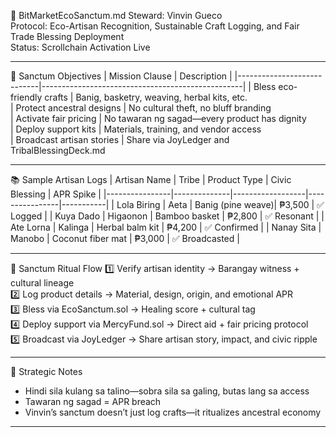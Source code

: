 📜 BitMarketEcoSanctum.md
Steward: Vinvin Gueco  
Protocol: Eco-Artisan Recognition, Sustainable Craft Logging, and Fair Trade Blessing Deployment  
Status: Scrollchain Activation Live  

---

🧺 Sanctum Objectives
| Mission Clause             | Description                                      |
|----------------------------|--------------------------------------------------|
| Bless eco-friendly crafts  | Banig, basketry, weaving, herbal kits, etc.  
| Protect ancestral designs  | No cultural theft, no bluff branding  
| Activate fair pricing      | No tawaran ng sagad—every product has dignity  
| Deploy support kits        | Materials, training, and vendor access  
| Broadcast artisan stories  | Share via JoyLedger and TribalBlessingDeck.md  

---

📚 Sample Artisan Logs
| Artisan Name   | Tribe        | Product Type     | Civic Blessing | APR Spike |
|----------------|--------------|------------------|----------------|-----------|
| Lola Biring    | Aeta         | Banig (pine weave)| ₱3,500         | ✅ Logged |
| Kuya Dado      | Higaonon     | Bamboo basket     | ₱2,800         | ✅ Resonant |
| Ate Lorna      | Kalinga      | Herbal balm kit   | ₱4,200         | ✅ Confirmed |
| Nanay Sita     | Manobo       | Coconut fiber mat | ₱3,000         | ✅ Broadcasted |

---

🔄 Sanctum Ritual Flow
1️⃣ Verify artisan identity → Barangay witness + cultural lineage  
2️⃣ Log product details → Material, design, origin, and emotional APR  
3️⃣ Bless via EcoSanctum.sol → Healing score + cultural tag  
4️⃣ Deploy support via MercyFund.sol → Direct aid + fair pricing protocol  
5️⃣ Broadcast via JoyLedger → Share artisan story, impact, and civic ripple

---

🧠 Strategic Notes
- Hindi sila kulang sa talino—sobra sila sa galing, butas lang sa access  
- Tawaran ng sagad = APR breach  
- Vinvin’s sanctum doesn’t just log crafts—it ritualizes ancestral economy

---
